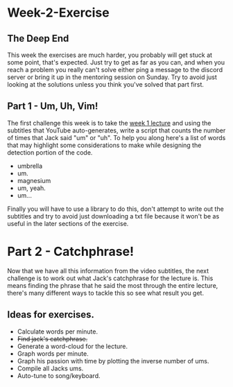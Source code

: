 # Week-2-Exercise

## The Deep End

This week the exercises are much harder, you probably will get stuck at some point, that's expected. Just try to get as far as you can, and when you reach a problem you really can't solve either ping a message to the discord server or bring it up in the mentoring session on Sunday. Try to avoid just looking at the solutions unless you think you've solved that part first.

## Part 1 - Um, Uh, Vim!

The first challenge this week is to take the [week 1 lecture](https://www.youtube.com/watch?v=alTRvtmWi7k&t=2s) and using the subtitles that YouTube auto-generates, write a script that counts the number of times that Jack said "um" or "uh". To help you along here's a list of words that may highlight some considerations to make while designing the detection portion of the code.

- umbrella
- um.
- magnesium
- um, yeah.
- um...

Finally you will have to use a library to do this, don't attempt to write out the subtitles and try to avoid just downloading a txt file because it won't be as useful in the later sections of the exercise.

# Part 2 - Catchphrase!

Now that we have all this information from the video subtitles, the next challenge is to work out what Jack's catchphrase for the lecture is. This means finding the phrase that he said the most through the entire lecture, there's many different ways to tackle this so see what result you get.

## Ideas for exercises.

- Calculate words per minute.
- ~~Find jack's catchphrase.~~
- Generate a word-cloud for the lecture.
- Graph words per minute.
- Graph his passion with time by plotting the inverse number of ums.
- Compile all Jacks ums.
- Auto-tune to song/keyboard.